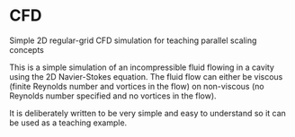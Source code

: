 # CFD
Simple 2D regular-grid CFD simulation for teaching parallel scaling concepts

This is a simple simulation of an incompressible fluid flowing in a cavity using the 2D Navier-Stokes equation. The fluid flow can either be viscous (finite Reynolds number and vortices in the flow) on non-viscous (no Reynolds
number specified and no vortices in the flow).

It is deliberately written to be very simple and easy to understand so it can be used as a teaching example.
